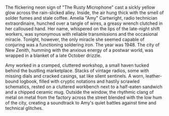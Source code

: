 The flickering neon sign of "The Rusty Microphone" cast a sickly yellow glow across the rain-slicked alley.  Inside, the air hung thick with the smell of solder fumes and stale coffee.  Amelia "Amy" Cartwright, radio technician extraordinaire, hunched over a tangle of wires, a greasy wrench clutched in her calloused hand.  Her name, whispered on the lips of the late-night shift workers, was synonymous with reliable transmissions and the occasional miracle. Tonight, however, the only miracle she seemed capable of conjuring was a functioning soldering iron. The year was 1948.  The city of New Zenith, humming with the anxious energy of a postwar world, was wrapped in a blanket of a late October drizzle.

Amy worked in a cramped, cluttered workshop, a small haven tucked behind the bustling marketplace.  Stacks of vintage radios, some with missing dials and cracked casings, sat like silent sentinels.  A worn, leather-bound logbook, filled with cryptic notations and hastily scrawled schematics, rested on a cluttered workbench next to a half-eaten sandwich and a chipped ceramic mug. Outside the window, the rhythmic clang of metal on metal from the factory across the street blended with the low hum of the city, creating a soundtrack to Amy's quiet battles against time and technical glitches.

